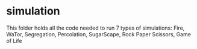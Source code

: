 # simulation

This folder holds all the code needed to run 7 types of simulations: Fire, WaTor, Segregation, 
Percolation, SugarScape, Rock Paper Scissors, Game of Life
